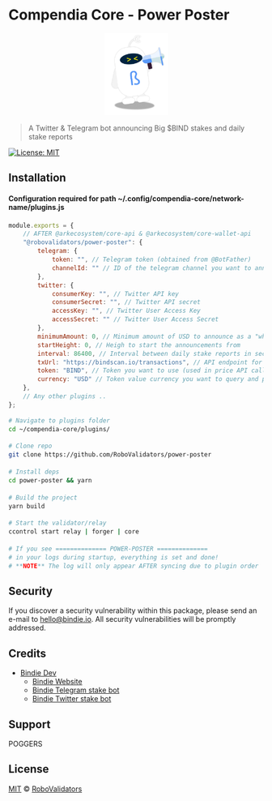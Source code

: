 # Compendia Core - Power Poster

<p align="center">
    <img src="./.github/Bindie-announce.png" alt="bindie" width="125"/>
</p>

> A Twitter & Telegram bot announcing Big $BIND stakes and daily stake reports

[![License: MIT](https://img.shields.io/badge/License-MIT-green.svg)](https://opensource.org/licenses/MIT)

## Installation

#### Configuration required for path ~/.config/compendia-core/network-name/plugins.js

```javascript
module.exports = {
    // AFTER @arkecosystem/core-api & @arkecosystem/core-wallet-api
    "@robovalidators/power-poster": {
        telegram: {
            token: "", // Telegram token (obtained from @BotFather)
            channelId: "" // ID of the telegram channel you want to announce in
        },
        twitter: {
            consumerKey: "", // Twitter API key
            consumerSecret: "", // Twitter API secret
            accessKey: "", // Twitter User Access Key
            accessSecret: "" // Twitter User Access Secret
        },
        minimumAmount: 0, // Minimum amount of USD to announce as a "whale"-post
        startHeight: 0, // Heigh to start the announcements from
        interval: 86400, // Interval between daily stake reports in seconds: 86 400 seconds = 1 day
        txUrl: "https://bindscan.io/transactions", // API endpoint for transactions
        token: "BIND", // Token you want to use (used in price API call)
        currency: "USD" // Token value currency you want to query and post
    },
    // Any other plugins ..
};
```

```bash
# Navigate to plugins folder
cd ~/compendia-core/plugins/

# Clone repo
git clone https://github.com/RoboValidators/power-poster

# Install deps
cd power-poster && yarn

# Build the project
yarn build

# Start the validator/relay
ccontrol start relay | forger | core

# If you see ============== POWER-POSTER ==============
# in your logs during startup, everything is set and done!
# **NOTE** The log will only appear AFTER syncing due to plugin order

```

## Security

If you discover a security vulnerability within this package, please send an e-mail to hello@bindie.io. All security vulnerabilities will be promptly addressed.

## Credits

- [Bindie Dev](https://t.me/BindieDev)
  - [Bindie Website](https://bindie.io/)
  - [Bindie Telegram stake bot](https://t.me/CompendiaStakes)
  - [Bindie Twitter stake bot](https://twitter.com/BindieBot)

## Support

POGGERS

## License

[MIT](LICENSE) © [RoboValidators](https://bindie.io/)
